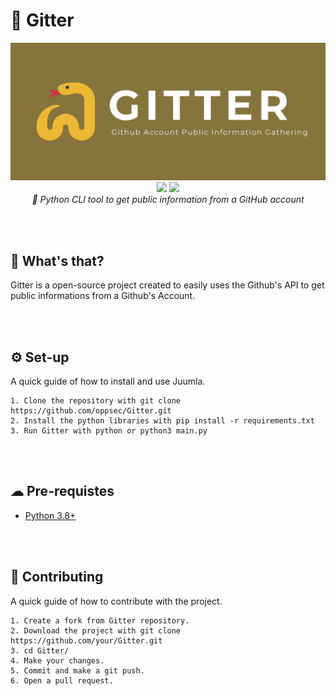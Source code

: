 # 🐍 Gitter

<div align="center">
    <img src="design/banner.jpg">
    <br>
    <img src="https://img.shields.io/github/forks/oppsec/Gitter?color=yellow&label=Forks&logo=github&style=flat-square"/>
    <img src="https://img.shields.io/github/stars/oppsec/Gitter?color=yellow&label=Stars&logo=github&style=flat-square"/>
    <br>
    <i> 🐍 Python CLI tool to get public information from a GitHub account </i>
</div>

<br><br>

## 🤔 What's that?
Gitter is a open-source project created to easily uses the Github's API to get public informations from a Github's Account.

<br><br>

## ⚙️ Set-up

A quick guide of how to install and use Juumla.

```
1. Clone the repository with git clone https://github.com/oppsec/Gitter.git
2. Install the python libraries with pip install -r requirements.txt
3. Run Gitter with python or python3 main.py
```

<br><br>

## ☁ Pre-requistes
- [Python 3.8+](https://www.python.org/downloads/)

<br><br>

## 🔨 Contributing

A quick guide of how to contribute with the project.

```shell
1. Create a fork from Gitter repository.
2. Download the project with git clone https://github.com/your/Gitter.git
3. cd Gitter/
4. Make your changes.
5. Commit and make a git push.
6. Open a pull request.
```